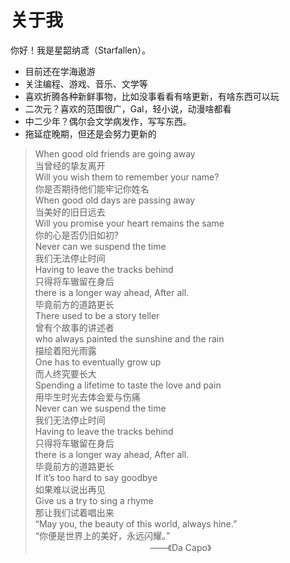 # 关于我

你好！我是星韶纳鸢（Starfallen）。

- 目前还在学海遨游
- 关注编程、游戏、音乐、文学等
- 喜欢折腾各种新鲜事物，比如没事看看有啥更新，有啥东西可以玩
- 二次元？喜欢的范围很广，Gal，轻小说，动漫啥都看
- 中二少年？偶尔会文学病发作，写写东西。
- 拖延症晚期，但还是会努力更新的

>When good old friends are going away  
当曾经的挚友离开  
Will you wish them to remember your name?  
你是否期待他们能牢记你姓名  
When good old days are passing away  
当美好的旧日远去  
Will you promise your heart remains the same  
你的心是否仍旧如初?  
Never can we suspend the time  
我们无法停止时间  
Having to leave the tracks behind   
只得将车辙留在身后  
there is a longer way ahead, After all.  
毕竟前方的道路更长  
There used to be a story teller  
曾有个故事的讲述者  
who always painted the sunshine and the rain  
描绘着阳光雨露  
One has to eventually grow up  
而人终究要长大  
Spending a lifetime to taste the love and pain  
用毕生时光去体会爱与伤痛  
Never can we suspend the time  
我们无法停止时间  
Having to leave the tracks behind  
只得将车辙留在身后  
there is a longer way ahead, After all.  
毕竟前方的道路更长  
If it’s too hard to say goodbye  
如果难以说出再见  
Give us a try to sing a rhyme  
那让我们试着唱出来  
“May you, the beauty of this world, always hine.”  
“你便是世界上的美好，永远闪耀。”  
&emsp;&emsp;&emsp;&emsp;  &emsp;&emsp;&emsp;&emsp;  &emsp;&emsp;  &emsp;&emsp;   ——《Da Capo》